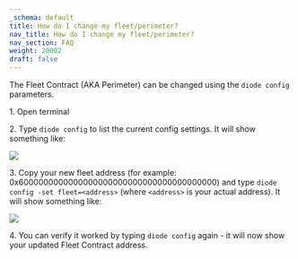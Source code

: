```yaml
---
_schema: default
title: How do I change my fleet/perimeter?
nav_title: How do I change my fleet/perimeter?
nav_section: FAQ
weight: 20002
draft: false
---
```

The Fleet Contract (AKA Perimeter) can be changed using the `diode config` parameters.

1\. Open terminal

2\. Type `diode config` to list the current config settings. It will show something like:

![](/uploads/image-30.png)

3\. Copy your new fleet address (for example: 0x6000000000000000000000000000000000000000) and type `diode config -set fleet=<address>` (where `<address>` is your actual address). It will show something like:

![](/uploads/image-31.png)

4\. You can verify it worked by typing `diode config` again - it will now show your updated Fleet Contract address.